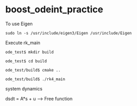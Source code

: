 # boost_odeint_practice

To use Eigen

```
sudo ln -s /usr/include/eigen3/Eigen /usr/include/Eigen
```

Execute rk_main

```
ode_test$ mkdir build
```

```
ode_test$ cd build
```

```
ode_test/build$ cmake ..
```

```
ode_test/build$ ./rk4_main
```

system dynamics

dsdt = A*s + u --> Free function

